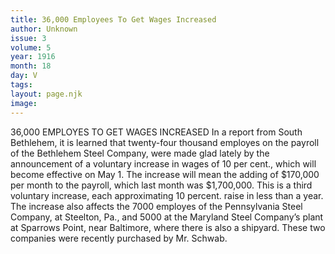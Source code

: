 ```yaml
---
title: 36,000 Employees To Get Wages Increased
author: Unknown
issue: 3
volume: 5
year: 1916
month: 18
day: V
tags:
layout: page.njk
image:
---
```

36,000 EMPLOYES TO GET WAGES INCREASED       In a report from South Bethlehem, it is learned that twenty-four thousand employes on the payroll of the Bethlehem Steel Company, were made glad lately by the announcement of a voluntary increase in wages of 10 per cent., which will become effective on May 1. The increase will mean the adding of $170,000 per month to the payroll, which last month was $1,700,000.       This is a third voluntary increase, each approximating 10 percent. raise in less than a year.       The increase also affects the 7000 employes of the Pennsylvania Steel Company, at Steelton, Pa., and 5000 at the Maryland Steel Company’s plant at Sparrows Point, near Baltimore, where there is also a shipyard. These two companies were recently purchased by Mr. Schwab.    


